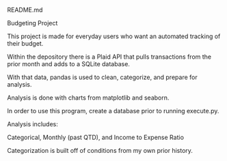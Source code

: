 README.md

Budgeting Project

This project is made for everyday users who want an automated tracking of their budget. 

Within the depository there is a Plaid API that pulls transactions from the prior month and adds to a SQLite database.

With that data, pandas is used to clean, categorize, and prepare for analysis.

Analysis is done with charts from matplotlib and seaborn.

In order to use this program, create a database prior to running execute.py.

Analysis includes: 

Categorical, Monthly (past QTD), and Income to Expense Ratio

Categorization is built off of conditions from my own prior history. 

